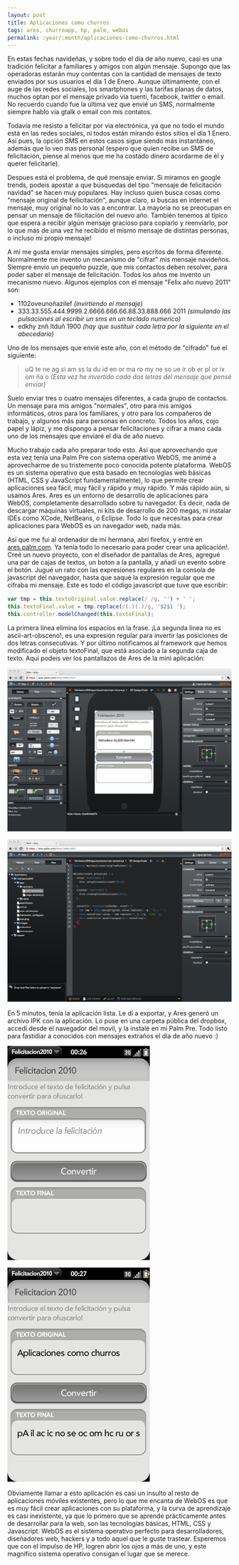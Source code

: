 ```yaml
---
layout: post
title: Aplicaciones como churros
tags: ares, churroapp, hp, palm, webos
permalink: :year/:month/aplicaciones-como-churros.html
---
```


En estas fechas navideñas, y sobre todo el día de año nuevo, casi es una tradición felicitar a familiares y amigos con algún mensaje. Supongo que las operadoras estarán muy contentas con la cantidad de mensajes de texto enviados por sus usuarios el día 1 de Enero. Aunque últimamente, con el auge de las redes sociales, los smartphones y las tarifas planas de datos, muchos optan por el mensaje privado via tuenti, facebook, twitter o email. No recuerdo cuando fue la última vez que envié un SMS, normalmente siempre hablo via gtalk o email con mis contatos.  

Todavía me resisto a felicitar por via electrónica, ya que no todo el mundo está en las redes sociales, ni todos están mirando éstos sitios el día 1 Enero. Así pues, la opción SMS en estos casos sigue siendo más instantáneo, además que lo veo mas personal (espero que quien recibe un SMS de felicitación, piense al menos que me ha costado dinero acordarme de él y querer felicitarle).  

Despues está el problema, de qué mensaje enviar. Si miramos en google trends, podeis apostar a que búsquedas del tipo "mensaje de felicitación navidad" se hacen muy populares. Hay incluso quien busca cosas como "mensaje original de feilicitación", aunque claro, si buscas en internet el mensaje, muy original no lo vas a encontrar. La mayoría no se preocupan en pensar un mensaje de filicitación del nuevo año. También tenemos al típico que espera a recibir algún mensaje gracioso para copiarlo y reenviarlo, por lo que más de una vez he recibido el mismo mensaje de distintas personas, o incluso mi propio mensaje!  

A mi me gusta enviar mensajes simples, pero escritos de forma diferente. Normalmente me invento un mecanismo de "cifrar" mis mensaje navideños. Siempre envio un pequeño puzzle, que mis contactos deben resolver, para poder saber el mensaje de felicitación. Todos los años me invento un mecanismo nuevo. Algunos ejemplos con el mensaje "Felix año nuevo 2011" son:  

* 1102oveunoñazilef *(invirtiendo el mensaje)*
* 333.33.555.444.9999.2.6666.666.66.88.33.888.666 2011 *(simulando las pulsaciones al escribir un sms en un teclado numerico)*
* edkhy znñ ltduñ 1900 *(hay que sustituir cada letra por la siguiente en el abecedario)*

Uno de los mensajes que envié este año, con el método de "cifrado" fué el siguiente:  

> uQ te ne ag si am ss la du id en or ma ro my ne so ue ir ob er pl or ix om ña o *(Esta vez he invertido cada dos letras del mensaje que pensé enviar)*

Suelo enviar tres o cuatro mensajes diferentes, a cada grupo de contactos. Un mensaje para mis amigos "normales", otro para mis amigos informáticos, otros para los familiares, y otro para los compañeros de trabajo, y algunos más para personas en concreto. Todos los años, cojo papel y lápiz, y me dispongo a pensar felicitaciones y cifrar a mano cada uno de los mensajes que enviaré el dia de año nuevo.  

Mucho trabajo cada año preparar todo esto. Así que aprovechando que esta vez tenía una Palm Pre con sistema operativo WebOS, me animé a aprovecharme de su tristemente poco conocida potente plataforma. WebOS es un sistema operativo que está basado en tecnologías web básicas (HTML, CSS y JavaScript fundamentalmente), lo que permite crear aplicaciones sea fácil, muy fácil y rápido y muy rápido. Y más rápido aún, si usamos Ares. Ares es un entorno de desarrollo de aplicaciones para WebOS, completamente desarrollado sobre tu navegador. Es decir, nada de descargar máquinas virtuales, ni kits de desarrollo de 200 megas, ni instalar IDEs como XCode, NetBeans, o Eclipse. Todo lo que necesitas para crear aplicaciones para WebOS es un navegador web, nada más.  

Así que me fui al ordenador de mi hermana, abrí firefox, y entré en [ares.palm.com](http://ares.palm.com/). Ya tenía todo lo necesario para poder crear una aplicación!. Creé un nuevo proyecto, con el diseñador de pantallas de Ares, agregué una par de cajas de textos, un boton a la pantalla, y añadí un evento sobre el botón. Jugué un rato con las expresiones regulares en la consola de javascript del navegador, hasta que saqué la expresión regular que me cifraba mi mensaje. Este es todo el código javascript que tuve que escribir:  

~~~js
var tmp = this.textoOriginal.value.replace(/ /g, '') + ' ';
this.textoFinal.value = tmp.replace(/(.)(.)/g, '$2$1 ');
this.controller.modelChanged(this.textoFinal);
~~~

La primera línea elimina los espacios en la frase. ¡La segunda linea no es ascii-art-obsceno!, es una expresión regular para invertir las posiciones de dos letras consecutivas. Y por último notificamos al framework que hemos modificado el objeto textoFinal, que está asociado a la segunda caja de texto. Aquí podeis ver los pantallazos de Ares de la mini aplicación:  

![](/assets/ares1.png)

![](/assets/ares2.png)

En 5 minutos, tenía la aplicación lista. Le dí a exportar, y Ares generó un archivo IPK con la aplicación. Lo puse en una carpeta pública del dropbox, accedí desde el navegador del movil, y la instalé en mi Palm Pre. Todo listo para fastidiar a conocidos con mensajes extraños el día de año nuevo :)  

![](/assets/felici1.png)

![](/assets/felici2.png)

Obviamente llamar a esto aplicación es casi un insulto al resto de aplicaciones móviles existentes, pero lo que me encanta de WebOS es que es muy fácil crear aplicaciones con su plataforma, y la curva de aprendizaje es casi inexistente, ya que lo primero que se aprende prácticamente antes de desarrollar para la web, son las tecnologías básicas, HTML, CSS y Javascript. WebOS es el sistema operativo perfecto para desarrolladores, diseñadores web, hackers y a todo aquel que le guste trastear. Esperemos que con el impulso de HP, logren abrir los ojos a más de uno, y este magnífico sistema operativo consigan el lugar que se merece.